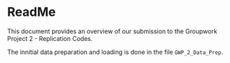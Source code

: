 # ReadMe

This document provides an overview of our submission to the Groupwork Project 2 - Replication Codes.

The innitial data preparation and loading is done in the file `GWP_2_Data_Prep`. 
